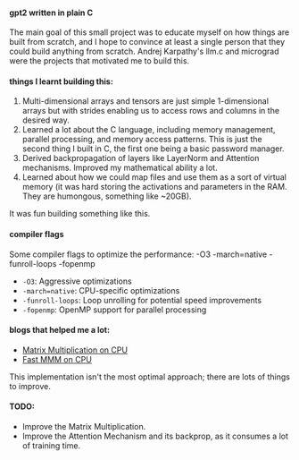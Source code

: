 #### gpt2 written in plain C

The main goal of this small project was to educate myself on how things are built from scratch, and I hope to convince at least a single person that they could build anything from scratch. Andrej Karpathy's llm.c and micrograd were the projects that motivated me to build this.

#### things I learnt building this:

1. Multi-dimensional arrays and tensors are just simple 1-dimensional arrays but with strides enabling us to access rows and columns in the desired way.
2. Learned a lot about the C language, including memory management, parallel processing, and memory access patterns. This is just the second thing I built in C, the first one being a basic password manager.
3. Derived backpropagation of layers like LayerNorm and Attention mechanisms. Improved my mathematical ability a lot.
4. Learned about how we could map files and use them as a sort of virtual memory (it was hard storing the activations and parameters in the RAM. They are humongous, something like ~20GB).

It was fun building something like this.

#### compiler flags

Some compiler flags to optimize the performance: -O3 -march=native -funroll-loops -fopenmp

- `-O3`: Aggressive optimizations
- `-march=native`: CPU-specific optimizations
- `-funroll-loops`: Loop unrolling for potential speed improvements
- `-fopenmp`: OpenMP support for parallel processing

#### blogs that helped me a lot:
- [Matrix Multiplication on CPU](https://marek.ai/matrix-multiplication-on-cpu.html)
- [Fast MMM on CPU](https://siboehm.com/articles/22/Fast-MMM-on-CPU)

This implementation isn't the most optimal approach; there are lots of things to improve.

#### TODO:
- Improve the Matrix Multiplication.
- Improve the Attention Mechanism and its backprop, as it consumes a lot of training time.
